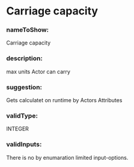 

# Carriage capacity



    


### nameToShow:
    
Carriage capacity    


### description:
    
max units Actor can carry    


### suggestion:
    
Gets calculatet on runtime by Actors Attributes    


### validType:
    
INTEGER    


### validInputs:
    
There is no by enumaration limited input-options.  

